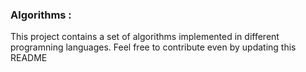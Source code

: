 ### Algorithms :

This project contains a set of algorithms implemented in different programning languages. Feel free to contribute even by updating this README
